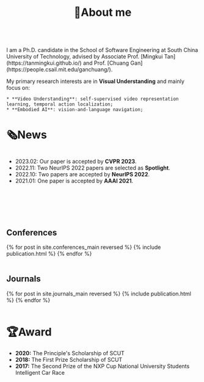 ﻿---
permalink: /
title: "👋About me"
excerpt: "About me"
author_profile: true
redirect_from: 
  - /about/
  - /about.html
---

<br />
I am a Ph.D. candidate in the School of Software Engineering at South China University of Technology, advised by Associate Prof. [Mingkui Tan](https://tanmingkui.github.io/) and Prof. [Chuang Gan](https://people.csail.mit.edu/ganchuang/).

<!-- * My primary research interests are in <b>Visual Understanding</b> and mainly focus on:
    * <b>Video Understanding</b>: self-supervised video representation learning, temporal action localization;
    * <b>Embodied AI</b>: vision-and-language navigation; -->


My primary research interests are in **Visual Understanding** and mainly focus on:

    * **Video Understanding**: self-supervised video representation learning, temporal action localization;
    * **Embodied AI**: vision-and-language navigation;


# 🗞️News
<div style="overflow-y: scroll; height: 150px;">
  <ul>
    <li>2023.02: Our paper is accepted by <b>CVPR 2023</b>.</li>
    <li>2022.11: Two NeurIPS 2022 papers are selected as <b>Spotlight</b>.</li>
    <li>2022.10: Two papers are accepted by <b>NeurIPS 2022</b>.</li>
    <li>2021.01: One paper is accepted by <b>AAAI 2021</b>.</li>
  </ul>
</div>
<br>


Conferences
----------
<div>
  <table>
  {% for post in site.conferences_main reversed %}
    <tr>{% include publication.html %}</tr>
  {% endfor %}
  </table>
  <a href="/conferences/">
    <!-- <button class="btn btn--readmore">Read more <font size="1">>></font></button> -->
  </a>
</div>

<!-- <div margin-bottom:100px>
  <a href="/conferences/">
    <button class="btn btn--readmore">Read more <font size="1">>></font></button>
  </a>
</div>  -->


Journals
----------
<div>
  <table>
  {% for post in site.journals_main reversed %}
    <tr>{% include publication.html %}</tr>
  {% endfor %}
  </table>
   <a href="/journals/">
    <!-- <button class="btn btn--readmore">Read more <font size="1">>></font></button> -->
  </a>
</div>

<!-- <div margin-bottom:100px>
  <a href="/journals/">
    <button class="btn btn--readmore">Read more <font size="1">>></font></button>
  </a>
</div>  -->


<!-- Preprint Paper
----------
<div>
  <table>
  {% for post in site.preprints reversed %}
    <tr>{% include publication.html %}</tr>
  {% endfor %}
  </table>
</div> -->


# 🏆Award
* <b>2020:</b> The Principle's Scholarship of SCUT
* <b>2018:</b> The First Prize Scholarship of SCUT
* <b>2017:</b> The Second Prize of the NXP Cup National University Students Intelligent Car Race